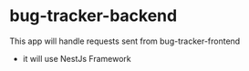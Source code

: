 # bug-tracker-backend

This app will handle requests sent from bug-tracker-frontend

- it will use NestJs Framework